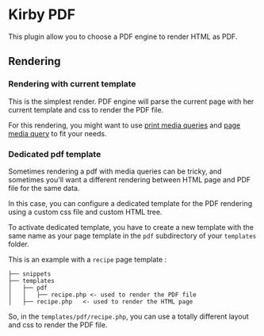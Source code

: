 # Kirby PDF

This plugin allow you to choose a PDF engine to render HTML as PDF.

## Rendering

### Rendering with current template

This is the simplest render. PDF engine will parse the current page with her current template and css to render the PDF
file.

For this rendering, you might want to use [print media queries](https://developer.mozilla.org/en-US/docs/Web/CSS/@media)
 and [page media query](https://developer.mozilla.org/fr/docs/Web/CSS/@page) to fit your needs.

### Dedicated pdf template

Sometimes rendering a pdf with media queries can be tricky, and sometimes you'll want a different rendering between HTML
page and PDF file for the same data.

In this case, you can configure a dedicated template for the PDF rendering using a custom css file and custom HTML tree.

To activate dedicated template, you have to create a new template with the same name as your page template in
the ``pdf``
subdirectory of your ``templates`` folder.

This is an example with a ``recipe`` page template :

```
├── snippets
├── templates
│   ├── pdf
│   │   ├── recipe.php <- used to render the PDF file
│   ├── recipe.php   <- used to render the HTML page
```

So, in the ``templates/pdf/recipe.php``, you can use a totally different layout and css to render the PDF file.

